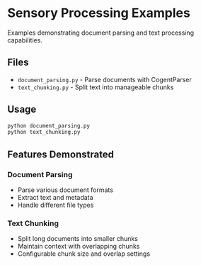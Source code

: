 # Sensory Processing Examples

Examples demonstrating document parsing and text processing capabilities.

## Files

- `document_parsing.py` - Parse documents with CogentParser
- `text_chunking.py` - Split text into manageable chunks

## Usage

```bash
python document_parsing.py
python text_chunking.py
```

## Features Demonstrated

### Document Parsing
- Parse various document formats
- Extract text and metadata
- Handle different file types

### Text Chunking
- Split long documents into smaller chunks
- Maintain context with overlapping chunks
- Configurable chunk size and overlap settings